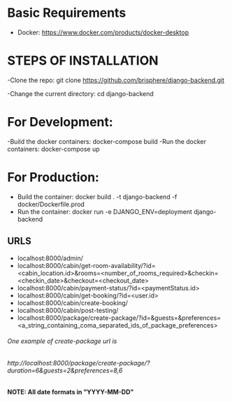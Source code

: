 # Basic Requirements
- Docker:  https://www.docker.com/products/docker-desktop

# STEPS OF INSTALLATION

-Clone the repo: git clone https://github.com/brisphere/django-backend.git

-Change the current directory: cd django-backend 
  # For Development:
  -Build the docker containers: docker-compose build 
  -Run the docker containers: docker-compose up 
  # For Production:
  - Build the container: docker build . -t django-backend -f docker/Dockerfile.prod
  - Run the container: docker run -e DJANGO_ENV=deployment django-backend
## URLS
- localhost:8000/admin/
- localhost:8000/cabin/get-room-availability/?id=<cabin_location.id>&rooms=<number_of_rooms_required>&checkin=<checkin_date>&checkout=<checkout_date>
- localhost:8000/cabin/payment-status/?id=<paymentStatus.id>
- localhost:8000/cabin/get-booking/?id=<user.id>
- localhost:8000/cabin/create-booking/
- localhost:8000/cabin/post-testing/
- localhost:8000/package/create-package/?id=<duration>&guests=<guests>&preferences=<a_string_containing_coma_separated_ids_of_package_preferences>

###### One example of create-package url is
###### http://localhost:8000/package/create-package/?duration=6&guests=2&preferences=8,6


#### NOTE: All date formats in "YYYY-MM-DD"

